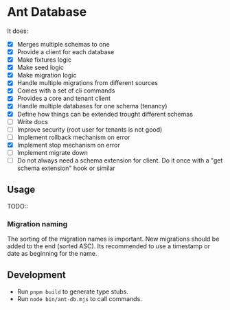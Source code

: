 # Ant Database

It does:
- [x] Merges multiple schemas to one
- [x] Provide a client for each database
- [x] Make fixtures logic
- [x] Make seed logic
- [x] Make migration logic
- [x] Handle multiple migrations from different sources
- [x] Comes with a set of cli commands
- [x] Provides a core and tenant client
- [x] Handle multiple databases for one schema (tenancy)
- [x] Define how things can be extended trought different schemas
- [ ] Write docs
- [ ] Improve security (root user for tenants is not good)
- [ ] Implement rollback mechanism on error
- [x] Implement stop mechanism on error
- [ ] Implement migrate down
- [ ] Do not always need a schema extension for client. Do it once with a "get schema extension" hook or similar

## Usage

TODO::

### Migration naming

The sorting of the migration names is important. New migrations should be added to the end (sorted ASC).
Its recommended to use a timestamp or date as beginning for the name.

## Development

- Run `pnpm build` to generate type stubs.
- Run `node bin/ant-db.mjs` to call commands.
